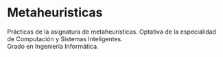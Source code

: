 # Metaheuristicas
Prácticas de la asignatura de metaheurísticas. 
Optativa de la especialidad de Computación y Sistemas Inteligentes.  
Grado en Ingeniería Informática.
